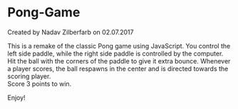# Pong-Game
Created by Nadav Zilberfarb on 02.07.2017

This is a remake of the classic Pong game using JavaScript.
You control the left side paddle, while the right side paddle is controlled by the computer.
Hit the ball with the corners of the paddle to give it extra bounce.
Whenever a player scores, the ball respawns in the center and is directed towards the scoring player.  
Score 3 points to win.

Enjoy!
